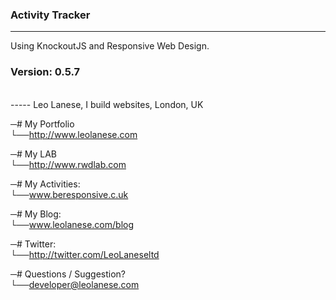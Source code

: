 ### Activity Tracker
------

Using KnockoutJS  and Responsive Web Design.

### Version: 0.5.7


<br>
-----
Leo Lanese, I build websites, London, UK<br>

─# My Portfolio<br>
    └──<a href="http://www.leolanese.com">http://www.leolanese.com</a><br>

─# My LAB<br>
    └──<a href="http://www.rwdlab.com">http://www.rwdlab.com</a><br>

─# My Activities:<br>
    └──<a href="www.beresponsive.co.uk">www.beresponsive.c.uk</a><br>

─# My Blog:<br>
    └──<a href="www.leolanese.com/blog">www.leolanese.com/blog</a><br>

─# Twitter:<br>
    └──<a href="http://twitter.com/LeoLaneseltd">http://twitter.com/LeoLaneseltd</a><br>

─# Questions / Suggestion?<br>
    └──<a href="mail:to">developer@leolanese.com</a><br>